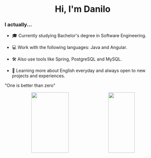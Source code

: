 <h1 align="center">Hi, I'm Danilo</h1>

<h3>I actually...</h3>

- 🎓 Currently studying Bachelor's degree in Software Engineering.

- 💻 Work with the following languages: Java and Angular.

- 🛠️ Also use tools like Spring, PostgreSQL and MySQL.

- 📖 Learning more about English everyday and always open to new projects and experiences.

"One is better than zero"

<div align="center">  
  <img width="49%" height="195px" src="https://github-readme-stats.vercel.app/api?username=danilosnt&show_icons=true&include_all_commits=true&count_private=true&hide_border=true&title_color=255fcc&icon_color=255fcc&text_color=c9d1d9&bg_color=0d1117&custom_title=Danilo's%20GitHub%20Status" />
  <img width="41%" height="195px" src="https://github-readme-stats.vercel.app/api/top-langs/?username=danilosnt&layout=compact&hide_border=true&title_color=255fcc&text_color=26a64d&bg_color=0d1117" /> 
</div>
